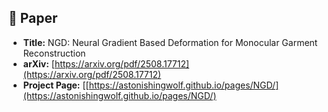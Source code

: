 
## 📄 Paper
- **Title:** NGD: Neural Gradient Based Deformation for Monocular Garment Reconstruction  
- **arXiv:** [https://arxiv.org/pdf/2508.17712](https://arxiv.org/pdf/2508.17712)  
- **Project Page:** [[https://astonishingwolf.github.io/pages/NGD/](https://astonishingwolf.github.io/pages/NGD/)
